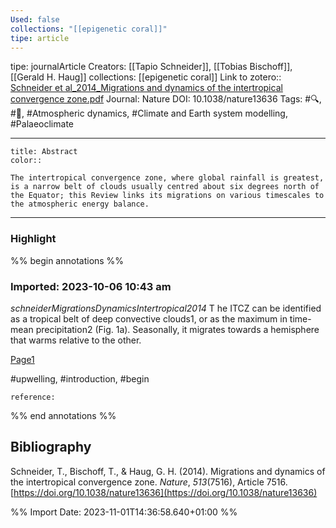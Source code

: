 ```yaml
---
Used: false
collections: "[[epigenetic coral]]"
tipe: article
---
```

tipe: journalArticle
Creators: [[Tapio Schneider]], [[Tobias Bischoff]], [[Gerald H. Haug]]
collections: [[epigenetic coral]]
Link to zotero:: [Schneider et al_2014_Migrations and dynamics of the intertropical convergence zone.pdf](zotero://select/library/items/YM86U8CI)
Journal: Nature
DOI: 10.1038/nature13636
Tags: #🔍, #🎨, #Atmospheric dynamics, #Climate and Earth system modelling, #Palaeoclimate

---
```ad-note
title: Abstract
color:: 

The intertropical convergence zone, where global rainfall is greatest, is a narrow belt of clouds usually centred about six degrees north of the Equator; this Review links its migrations on various timescales to the atmospheric energy balance.

```

---
### Highlight

%% begin annotations %%



### Imported: 2023-10-06 10:43 am

*schneiderMigrationsDynamicsIntertropical2014*
	T he ITCZ can be identified as a tropical belt of deep convective clouds1, or as the maximum in time-mean precipitation2 (Fig. 1a). Seasonally, it migrates towards a hemisphere that warms relative to the other. 
	
[Page1](zotero://open-pdf/library/items/YM86U8CI?page=1&a=FB26ZDIF)
	
	
#upwelling, #introduction, #begin
	
	
	reference:








%% end annotations %%

## Bibliography

Schneider, T., Bischoff, T., & Haug, G. H. (2014). Migrations and dynamics of the intertropical convergence zone. _Nature_, _513_(7516), Article 7516. [https://doi.org/10.1038/nature13636](https://doi.org/10.1038/nature13636)

%% Import Date: 2023-11-01T14:36:58.640+01:00 %%
